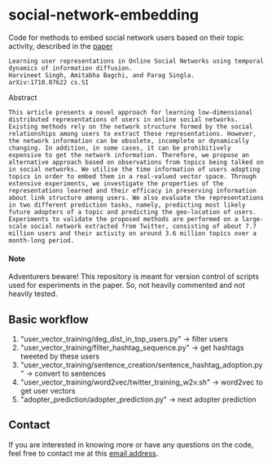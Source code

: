 # social-network-embedding
Code for methods to embed social network users based on their topic activity, described in the [paper](https://arxiv.org/abs/1710.07622)

```
Learning user representations in Online Social Networks using temporal dynamics of information diffusion.
Harvineet Singh, Amitabha Bagchi, and Parag Singla.
arXiv:1710.07622 cs.SI
```
Abstract

	This article presents a novel approach for learning low-dimensional distributed representations of users in online social networks. Existing methods rely on the network structure formed by the social relationships among users to extract these representations. However, the network information can be obsolete, incomplete or dynamically changing. In addition, in some cases, it can be prohibitively expensive to get the network information. Therefore, we propose an alternative approach based on observations from topics being talked on in social networks. We utilise the time information of users adopting topics in order to embed them in a real-valued vector space. Through extensive experiments, we investigate the properties of the representations learned and their efficacy in preserving information about link structure among users. We also evaluate the representations in two different prediction tasks, namely, predicting most likely future adopters of a topic and predicting the geo-location of users. Experiments to validate the proposed methods are performed on a large-scale social network extracted from Twitter, consisting of about 7.7 million users and their activity on around 3.6 million topics over a month-long period.

#### Note
Adventurers beware! This repository is meant for version control of scripts used for experiments in the paper. So, not heavily commented and not heavily tested.

## Basic workflow
1. "user_vector_training/deg_dist_in_top_users.py" -> filter users
2. "user_vector_training/filter_hashtag_sequence.py" -> get hashtags tweeted by these users
3. "user_vector_training/sentence_creation/sentence_hashtag_adoption.py" -> convert to sentences
4. "user_vector_training/word2vec/twitter_training_w2v.sh" -> word2vec to get user vectors
5. "adopter_prediction/adopter_prediction.py" -> next adopter prediction

## Contact
If you are interested in knowing more or have any questions on the code, feel free to contact me at this [email address](harvineet1992@gmail.com).